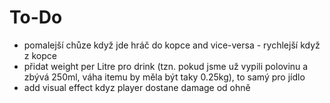 ﻿# To-Do

- pomalejší chůze když jde hráč do kopce and vice-versa - rychlejší když z kopce
- přidat weight per Litre pro drink (tzn. pokud jsme už vypili polovinu a zbývá 250ml, váha itemu by měla být taky 0.25kg), to samý pro jídlo
- add visual effect kdyz player dostane damage od ohně